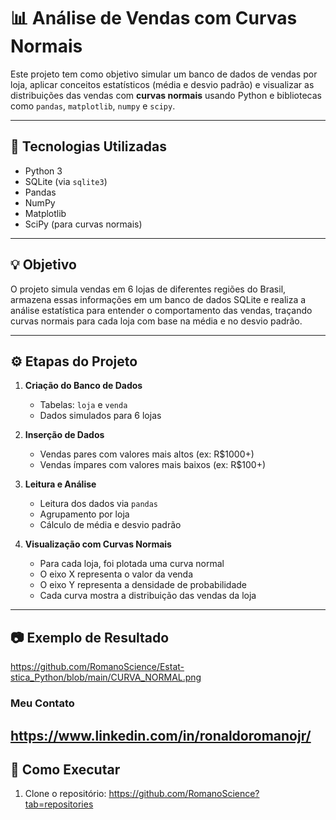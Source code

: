 # 📊 Análise de Vendas com Curvas Normais

Este projeto tem como objetivo simular um banco de dados de vendas por loja, aplicar conceitos estatísticos (média e desvio padrão) e visualizar as distribuições das vendas com **curvas normais** usando Python e bibliotecas como `pandas`, `matplotlib`, `numpy` e `scipy`.

---

## 🔧 Tecnologias Utilizadas

- Python 3
- SQLite (via `sqlite3`)
- Pandas
- NumPy
- Matplotlib
- SciPy (para curvas normais)

---

## 💡 Objetivo

O projeto simula vendas em 6 lojas de diferentes regiões do Brasil, armazena essas informações em um banco de dados SQLite e realiza a análise estatística para entender o comportamento das vendas, traçando curvas normais para cada loja com base na média e no desvio padrão.

---

## ⚙️ Etapas do Projeto

1. **Criação do Banco de Dados**
   - Tabelas: `loja` e `venda`
   - Dados simulados para 6 lojas

2. **Inserção de Dados**
   - Vendas pares com valores mais altos (ex: R$1000+)
   - Vendas ímpares com valores mais baixos (ex: R$100+)

3. **Leitura e Análise**
   - Leitura dos dados via `pandas`
   - Agrupamento por loja
   - Cálculo de média e desvio padrão

4. **Visualização com Curvas Normais**
   - Para cada loja, foi plotada uma curva normal
   - O eixo X representa o valor da venda
   - O eixo Y representa a densidade de probabilidade
   - Cada curva mostra a distribuição das vendas da loja

---

## 📷 Exemplo de Resultado

https://github.com/RomanoScience/Estat-stica_Python/blob/main/CURVA_NORMAL.png

### Meu Contato
   https://www.linkedin.com/in/ronaldoromanojr/
---

## 📁 Como Executar

1. Clone o repositório:
  https://github.com/RomanoScience?tab=repositories
